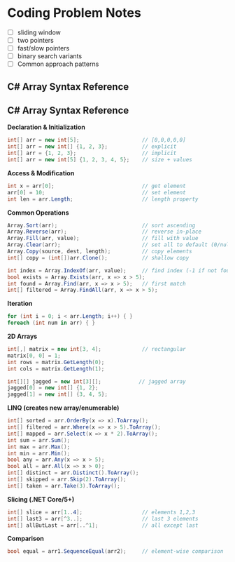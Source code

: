 # Coding Problem Notes

- [ ] sliding window
- [ ] two pointers
- [ ] fast/slow pointers
- [ ] binary search variants
- [ ] Common approach patterns

## C# Array Syntax Reference

## C# Array Syntax Reference

**Declaration & Initialization**
```csharp
int[] arr = new int[5];                    // [0,0,0,0,0]
int[] arr = new int[] {1, 2, 3};           // explicit
int[] arr = {1, 2, 3};                     // implicit
int[] arr = new int[5] {1, 2, 3, 4, 5};    // size + values
```

**Access & Modification**
```csharp
int x = arr[0];                            // get element
arr[0] = 10;                               // set element
int len = arr.Length;                      // length property
```

**Common Operations**
```csharp
Array.Sort(arr);                           // sort ascending
Array.Reverse(arr);                        // reverse in-place
Array.Fill(arr, value);                    // fill with value
Array.Clear(arr);                          // set all to default (0/null)
Array.Copy(source, dest, length);          // copy elements
int[] copy = (int[])arr.Clone();           // shallow copy

int index = Array.IndexOf(arr, value);     // find index (-1 if not found)
bool exists = Array.Exists(arr, x => x > 5);
int found = Array.Find(arr, x => x > 5);   // first match
int[] filtered = Array.FindAll(arr, x => x > 5);
```

**Iteration**
```csharp
for (int i = 0; i < arr.Length; i++) { }
foreach (int num in arr) { }
```

**2D Arrays**
```csharp
int[,] matrix = new int[3, 4];             // rectangular
matrix[0, 0] = 1;
int rows = matrix.GetLength(0);
int cols = matrix.GetLength(1);

int[][] jagged = new int[3][];            // jagged array
jagged[0] = new int[] {1, 2};
jagged[1] = new int[] {3, 4, 5};
```

**LINQ (creates new array/enumerable)**
```csharp
int[] sorted = arr.OrderBy(x => x).ToArray();
int[] filtered = arr.Where(x => x > 5).ToArray();
int[] mapped = arr.Select(x => x * 2).ToArray();
int sum = arr.Sum();
int max = arr.Max();
int min = arr.Min();
bool any = arr.Any(x => x > 5);
bool all = arr.All(x => x > 0);
int[] distinct = arr.Distinct().ToArray();
int[] skipped = arr.Skip(2).ToArray();
int[] taken = arr.Take(3).ToArray();
```

**Slicing (.NET Core/5+)**
```csharp
int[] slice = arr[1..4];                   // elements 1,2,3
int[] last3 = arr[^3..];                   // last 3 elements
int[] allButLast = arr[..^1];              // all except last
```

**Comparison**
```csharp
bool equal = arr1.SequenceEqual(arr2);     // element-wise comparison
```